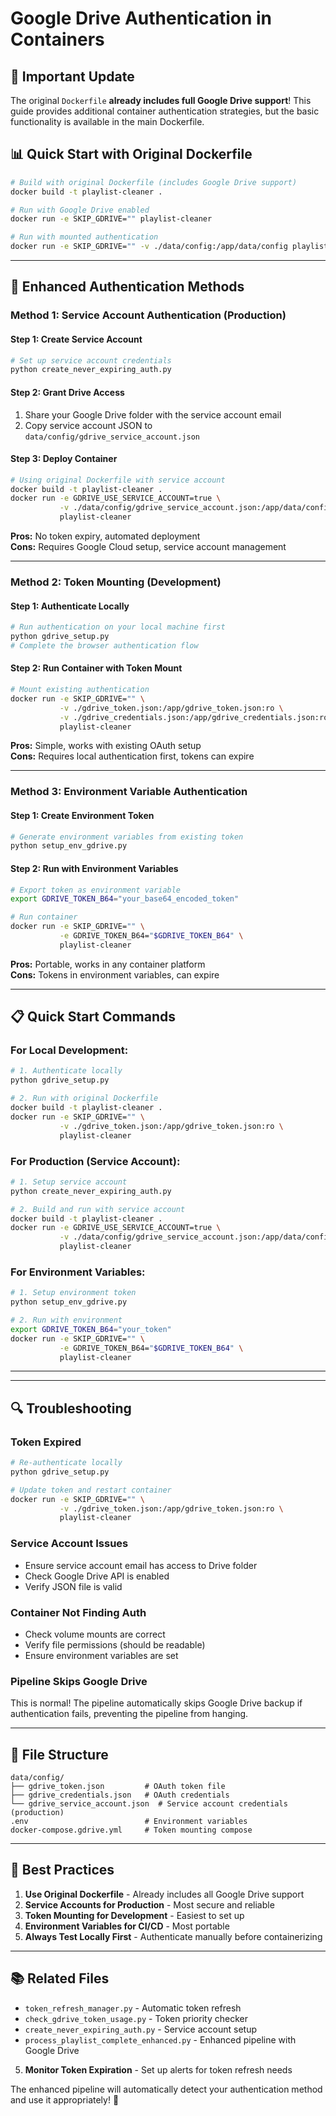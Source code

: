 # Google Drive Authentication in Containers

## 🎯 **Important Update**

The original `Dockerfile` **already includes full Google Drive support**! This guide provides additional container authentication strategies, but the basic functionality is available in the main Dockerfile.

## 📊 **Quick Start with Original Dockerfile**

```bash
# Build with original Dockerfile (includes Google Drive support)
docker build -t playlist-cleaner .

# Run with Google Drive enabled
docker run -e SKIP_GDRIVE="" playlist-cleaner

# Run with mounted authentication
docker run -e SKIP_GDRIVE="" -v ./data/config:/app/data/config playlist-cleaner
```

---

## 🔧 **Enhanced Authentication Methods**

### Method 1: Service Account Authentication (Production)

#### Step 1: Create Service Account
```bash
# Set up service account credentials
python create_never_expiring_auth.py
```

#### Step 2: Grant Drive Access
1. Share your Google Drive folder with the service account email
2. Copy service account JSON to `data/config/gdrive_service_account.json`

#### Step 3: Deploy Container
```bash
# Using original Dockerfile with service account
docker build -t playlist-cleaner .
docker run -e GDRIVE_USE_SERVICE_ACCOUNT=true \
           -v ./data/config/gdrive_service_account.json:/app/data/config/gdrive_service_account.json:ro \
           playlist-cleaner
```

**Pros:** No token expiry, automated deployment  
**Cons:** Requires Google Cloud setup, service account management

---

### Method 2: Token Mounting (Development)

#### Step 1: Authenticate Locally
```bash
# Run authentication on your local machine first
python gdrive_setup.py
# Complete the browser authentication flow
```

#### Step 2: Run Container with Token Mount
```bash
# Mount existing authentication
docker run -e SKIP_GDRIVE="" \
           -v ./gdrive_token.json:/app/gdrive_token.json:ro \
           -v ./gdrive_credentials.json:/app/gdrive_credentials.json:ro \
           playlist-cleaner
```

**Pros:** Simple, works with existing OAuth setup  
**Cons:** Requires local authentication first, tokens can expire

---

### Method 3: Environment Variable Authentication

#### Step 1: Create Environment Token
```bash
# Generate environment variables from existing token
python setup_env_gdrive.py
```

#### Step 2: Run with Environment Variables
```bash
# Export token as environment variable
export GDRIVE_TOKEN_B64="your_base64_encoded_token"

# Run container
docker run -e SKIP_GDRIVE="" \
           -e GDRIVE_TOKEN_B64="$GDRIVE_TOKEN_B64" \
           playlist-cleaner
```

**Pros:** Portable, works in any container platform  
**Cons:** Tokens in environment variables, can expire

---

## 📋 **Quick Start Commands**

### For Local Development:
```bash
# 1. Authenticate locally
python gdrive_setup.py

# 2. Run with original Dockerfile
docker build -t playlist-cleaner .
docker run -e SKIP_GDRIVE="" \
           -v ./gdrive_token.json:/app/gdrive_token.json:ro \
           playlist-cleaner
```

### For Production (Service Account):
```bash
# 1. Setup service account
python create_never_expiring_auth.py

# 2. Build and run with service account
docker build -t playlist-cleaner .
docker run -e GDRIVE_USE_SERVICE_ACCOUNT=true \
           -v ./data/config/gdrive_service_account.json:/app/data/config/gdrive_service_account.json:ro \
           playlist-cleaner
```

### For Environment Variables:
```bash
# 1. Setup environment token
python setup_env_gdrive.py

# 2. Run with environment
export GDRIVE_TOKEN_B64="your_token"
docker run -e SKIP_GDRIVE="" \
           -e GDRIVE_TOKEN_B64="$GDRIVE_TOKEN_B64" \
           playlist-cleaner
```

---

---

## 🔍 **Troubleshooting**

### Token Expired
```bash
# Re-authenticate locally
python gdrive_setup.py

# Update token and restart container
docker run -e SKIP_GDRIVE="" \
           -v ./gdrive_token.json:/app/gdrive_token.json:ro \
           playlist-cleaner
```

### Service Account Issues
- Ensure service account email has access to Drive folder
- Check Google Drive API is enabled
- Verify JSON file is valid

### Container Not Finding Auth
- Check volume mounts are correct
- Verify file permissions (should be readable)
- Ensure environment variables are set

### Pipeline Skips Google Drive
This is normal! The pipeline automatically skips Google Drive backup if authentication fails, preventing the pipeline from hanging.

---

## 📁 **File Structure**

```
data/config/
├── gdrive_token.json         # OAuth token file
├── gdrive_credentials.json   # OAuth credentials
└── gdrive_service_account.json  # Service account credentials (production)
.env                          # Environment variables
docker-compose.gdrive.yml     # Token mounting compose
```

---

## 🎉 **Best Practices**

1. **Use Original Dockerfile** - Already includes all Google Drive support
2. **Service Accounts for Production** - Most secure and reliable
3. **Token Mounting for Development** - Easiest to set up
4. **Environment Variables for CI/CD** - Most portable
5. **Always Test Locally First** - Authenticate manually before containerizing

---

## 📚 **Related Files**

- `token_refresh_manager.py` - Automatic token refresh
- `check_gdrive_token_usage.py` - Token priority checker
- `create_never_expiring_auth.py` - Service account setup
- `process_playlist_complete_enhanced.py` - Enhanced pipeline with Google Drive
5. **Monitor Token Expiration** - Set up alerts for token refresh needs

The enhanced pipeline will automatically detect your authentication method and use it appropriately! 🚀
